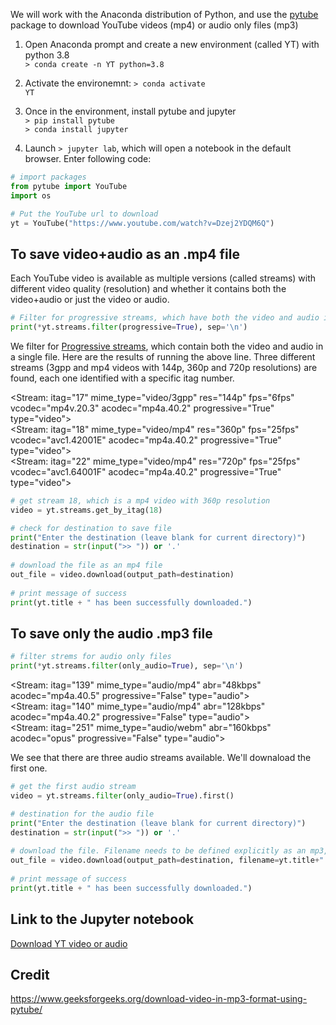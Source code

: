 We will work with the Anaconda distribution of Python, and use the [pytube](https://pytube.io/en/latest/index.html) package to download YouTube videos (mp4) or audio only files (mp3)

1. Open Anaconda prompt and create a new environment (called YT) with python 3.8  
  <code>> conda create -n YT python=3.8</code>  

2. Activate the environemnt: <code>> conda activate YT</code>   

3. Once in the environment, install pytube and jupyter  
<code>> pip install pytube</code>   
<code>> conda install jupyter</code>   

4. Launch <code>> jupyter lab</code>, which will open a notebook in the default browser. Enter following code:  

```python
# import packages
from pytube import YouTube
import os

# Put the YouTube url to download
yt = YouTube("https://www.youtube.com/watch?v=Dzej2YDQM6Q") 
```
## To save video+audio as an .mp4 file
Each YouTube video is available as multiple versions (called streams) with different video quality (resolution) and whether it contains both the video+audio or just the video or audio.

```python
# Filter for progressive streams, which have both the video and audio in one file
print(*yt.streams.filter(progressive=True), sep='\n') 
```
We filter for [Progressive streams](https://pytube.io/en/latest/user/streams.html#filtering-streams), which contain both the video and audio in a single file. Here are the results of running the above line. Three different streams (3gpp and mp4 videos with 144p, 360p and 720p resolutions) are found, each one identified with a specific itag number.

<Stream: itag="17" mime_type="video/3gpp" res="144p" fps="6fps" vcodec="mp4v.20.3" acodec="mp4a.40.2" progressive="True" type="video">  
<Stream: itag="18" mime_type="video/mp4" res="360p" fps="25fps" vcodec="avc1.42001E" acodec="mp4a.40.2" progressive="True" type="video">  
<Stream: itag="22" mime_type="video/mp4" res="720p" fps="25fps" vcodec="avc1.64001F" acodec="mp4a.40.2" progressive="True" type="video">  

```python
# get stream 18, which is a mp4 video with 360p resolution
video = yt.streams.get_by_itag(18)

# check for destination to save file
print("Enter the destination (leave blank for current directory)")
destination = str(input(">> ")) or '.'
  
# download the file as an mp4 file
out_file = video.download(output_path=destination)
  
# print message of success
print(yt.title + " has been successfully downloaded.")
```
## To save only the audio .mp3 file
```python
# filter strems for audio only files
print(*yt.streams.filter(only_audio=True), sep='\n')
```
<Stream: itag="139" mime_type="audio/mp4" abr="48kbps" acodec="mp4a.40.5" progressive="False" type="audio">  
<Stream: itag="140" mime_type="audio/mp4" abr="128kbps" acodec="mp4a.40.2" progressive="False" type="audio">  
<Stream: itag="251" mime_type="audio/webm" abr="160kbps" acodec="opus" progressive="False" type="audio">  

We see that there are three audio streams available. We'll downaload the first one.
```python
# get the first audio stream
video = yt.streams.filter(only_audio=True).first()

# destination for the audio file
print("Enter the destination (leave blank for current directory)")
destination = str(input(">> ")) or '.'
  
# download the file. Filename needs to be defined explicitly as an mp3, otherwise it will download the audio file as an mp4
out_file = video.download(output_path=destination, filename=yt.title+".mp3")
  
# print message of success
print(yt.title + " has been successfully downloaded.")
```

## Link to the Jupyter notebook
[Download YT video or audio](https://github.com/ved-sharma/Downaload_YouTube_video_audio/blob/224006cc88fc10210362c7e3c349ec497c9f2a2d/Download%20YT%20video%20or%20audio.ipynb)

## Credit  
https://www.geeksforgeeks.org/download-video-in-mp3-format-using-pytube/
